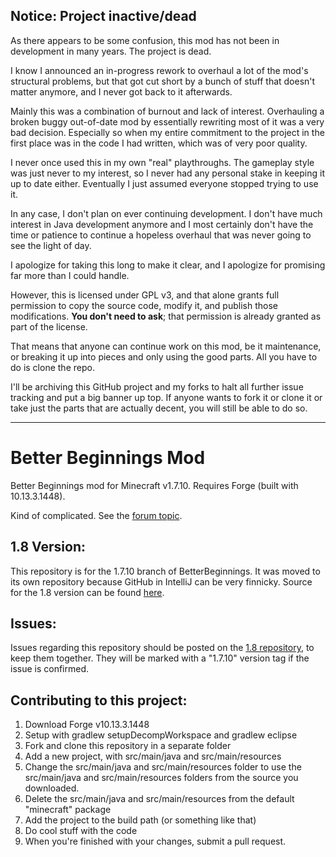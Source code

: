 ## Notice: Project inactive/dead

As there appears to be some confusion, this mod has not been in development in many years. The project is dead.

I know I announced an in-progress rework to overhaul a lot of the mod's structural problems, but that got cut short by a bunch of stuff that doesn't matter anymore, and I never got back to it afterwards.

Mainly this was a combination of burnout and lack of interest. Overhauling a broken buggy out-of-date mod by essentially rewriting most of it was a very bad decision. Especially so when my entire commitment to the project in the first place was in the code I had written, which was of very poor quality.

I never once used this in my own "real" playthroughs. The gameplay style was just never to my interest, so I never had any personal stake in keeping it up to date either. Eventually I just assumed everyone stopped trying to use it.

In any case, I don't plan on ever continuing development. I don't have much interest in Java development anymore and I most certainly don't have the time or patience to continue a hopeless overhaul that was never going to see the light of day.

I apologize for taking this long to make it clear, and I apologize for promising far more than I could handle.

However, this is licensed under GPL v3, and that alone grants full permission to copy the source code, modify it, and publish those modifications. **You don't need to ask**; that permission is already granted as part of the license.

That means that anyone can continue work on this mod, be it maintenance, or breaking it up into pieces and only using the good parts. All you have to do is clone the repo.

I'll be archiving this GitHub project and my forks to halt all further issue tracking and put a big banner up top. If anyone wants to fork it or clone it or take just the parts that are actually decent, you will still be able to do so.

---

Better Beginnings Mod
=========

Better Beginnings mod for Minecraft v1.7.10. Requires Forge (built with 10.13.3.1448).

Kind of complicated. See the [forum topic](http://www.minecraftforum.net/forums/mapping-and-modding/minecraft-mods/wip-mods/2192122-betterbeginnings-mod).

1.8 Version:
-----------
This repository is for the 1.7.10 branch of BetterBeginnings. It was moved to its own repository because GitHub in IntelliJ can be very finnicky. Source for the 1.8 version can be found [here](https://github.com/einsteinsci/betterbeginnings).

Issues:
-------
Issues regarding this repository should be posted on the [1.8 repository](https://github.com/einsteinsci/betterbeginnings/issues), to keep them together. They will be marked with a "1.7.10" version tag if the issue is confirmed.

Contributing to this project:
-----------------------------
1. Download Forge v10.13.3.1448
2. Setup with gradlew setupDecompWorkspace and gradlew eclipse
3. Fork and clone this repository in a separate folder
4. Add a new project, with src/main/java and src/main/resources
5. Change the src/main/java and src/main/resources folder to use the src/main/java and src/main/resources folders from the source you downloaded.
6. Delete the src/main/java and src/main/resources from the default "minecraft" package
7. Add the project to the build path (or something like that)
8. Do cool stuff with the code
9. When you're finished with your changes, submit a pull request.

